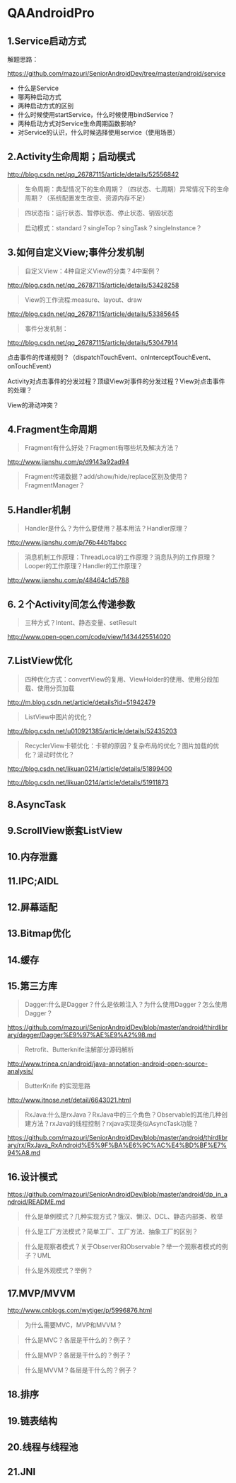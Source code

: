 # QAAndroidPro

## 1.Service启动方式

解题思路：

https://github.com/mazouri/SeniorAndroidDev/tree/master/android/service

- 什么是Service
- 哪两种启动方式
- 两种启动方式的区别
- 什么时候使用startService，什么时候使用bindService？
- 两种启动方式对Service生命周期函数影响?
- 对Service的认识，什么时候选择使用service（使用场景）

## 2.Activity生命周期；启动模式

http://blog.csdn.net/qq_26787115/article/details/52556842

> 生命周期：典型情况下的生命周期？（四状态、七周期）异常情况下的生命周期？（系统配置发生改变、资源内存不足）

> 四状态指：运行状态、暂停状态、停止状态、销毁状态

> 启动模式：standard？singleTop？singTask？singleInstance？


## 3.如何自定义View;事件分发机制

> 自定义View：4种自定义View的分类？4中案例？

http://blog.csdn.net/qq_26787115/article/details/53428258

> View的工作流程:measure、layout、draw

http://blog.csdn.net/qq_26787115/article/details/53385645

> 事件分发机制：

http://blog.csdn.net/qq_26787115/article/details/53047914

点击事件的传递规则？（dispatchTouchEvent、onInterceptTouchEvent、onTouchEvent）

Activity对点击事件的分发过程？顶级View对事件的分发过程？View对点击事件的处理？

View的滑动冲突？

## 4.Fragment生命周期

> Fragment有什么好处？Fragment有哪些坑及解决方法？

http://www.jianshu.com/p/d9143a92ad94

> Fragment传递数据？add/show/hide/replace区别及使用？FragmentManager？


## 5.Handler机制

> Handler是什么？为什么要使用？基本用法？Handler原理？

http://www.jianshu.com/p/76b44b1fabcc

> 消息机制工作原理：ThreadLocal的工作原理？消息队列的工作原理？Looper的工作原理？Handler的工作原理？

http://www.jianshu.com/p/48464c1d5788



## 6.２个Activity间怎么传递参数

> 三种方式？Intent、静态变量、setResult

http://www.open-open.com/code/view/1434425514020


## 7.ListView优化

> 四种优化方式：convertView的复用、ViewHolder的使用、使用分段加载、使用分页加载

http://m.blog.csdn.net/article/details?id=51942479

> ListView中图片的优化？

http://blog.csdn.net/u010921385/article/details/52435203

> RecyclerView卡顿优化：卡顿的原因？复杂布局的优化？图片加载的优化？滚动时优化？

http://blog.csdn.net/likuan0214/article/details/51899400

http://blog.csdn.net/likuan0214/article/details/51911873

## 8.AsyncTask
## 9.ScrollView嵌套ListView
## 10.内存泄露
## 11.IPC;AIDL
## 12.屏幕适配
## 13.Bitmap优化
## 14.缓存
## 15.第三方库

> Dagger:什么是Dagger？什么是依赖注入？为什么使用Dagger？怎么使用Dagger？

https://github.com/mazouri/SeniorAndroidDev/blob/master/android/thirdlibrary/dagger/Dagger%E9%97%AE%E9%A2%98.md

> Retrofit、Butterknife注解部分源码解析

http://www.trinea.cn/android/java-annotation-android-open-source-analysis/

> ButterKnife 的实现思路

http://www.itnose.net/detail/6643021.html

> RxJava:什么是rxJava？RxJava中的三个角色？Observable的其他几种创建方法？rxJava的线程控制？rxjava实现类似AsyncTask功能？

https://github.com/mazouri/SeniorAndroidDev/blob/master/android/thirdlibrary/rx/RxJava_RxAndroid%E5%9F%BA%E6%9C%AC%E4%BD%BF%E7%94%A8.md

## 16.设计模式

https://github.com/mazouri/SeniorAndroidDev/blob/master/android/dp_in_android/README.md

> 什么是单例模式？几种实现方式？饿汉、懒汉、DCL、静态内部类、枚举

> 什么是工厂方法模式？简单工厂、工厂方法、抽象工厂的区别？

> 什么是观察者模式？关于Observer和Observable？举一个观察者模式的例子？UML

> 什么是外观模式？举例？

## 17.MVP/MVVM

http://www.cnblogs.com/wytiger/p/5996876.html

> 为什么需要MVC，MVP和MVVM？

> 什么是MVC？各层是干什么的？例子？

> 什么是MVP？各层是干什么的？例子？

> 什么是MVVM？各层是干什么的？例子？

## 18.排序
## 19.链表结构
## 20.线程与线程池
## 21.JNI

